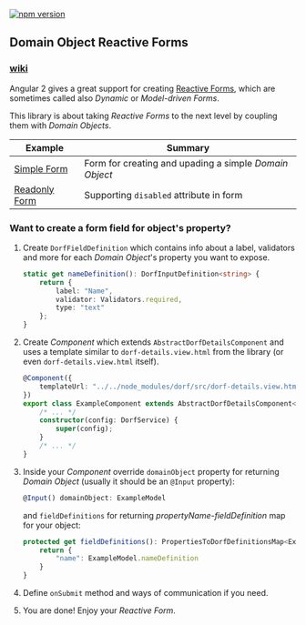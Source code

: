 [![npm version](https://img.shields.io/npm/v/dorf.svg)](https://www.npmjs.com/package/dorf)
## Domain Object Reactive Forms

### [wiki](https://github.com/mat3e/dorf/wiki)

Angular 2 gives a great support for creating [Reactive Forms](https://angular.io/docs/ts/latest/cookbook/dynamic-form.html), which are sometimes called also _Dynamic_ or _Model-driven Forms_.

This library is about taking _Reactive Forms_ to the next level by coupling them with _Domain Objects_.

Example | Summary
--- | ---
[Simple Form](https://plnkr.co/edit/5I5eKSuxcWnWbYjKQeTF?p=preview) | Form for creating and upading a simple _Domain Object_
[Readonly Form](https://plnkr.co/edit/a6Z4pb?p=preview) | Supporting `disabled` attribute in form

### Want to create a form field for object's property?
1. Create  `DorfFieldDefinition` which contains info about a label, validators and more for each _Domain Object_'s property you want to expose.
    ```typescript
    static get nameDefinition(): DorfInputDefinition<string> {
        return {
            label: "Name",
            validator: Validators.required,
            type: "text"
        };
    }
    ```

2. Create _Component_ which extends `AbstractDorfDetailsComponent` and uses a template similar to `dorf-details.view.html` from the library (or even `dorf-details.view.html` itself).
    ```typescript
    @Component({
        templateUrl: "../../node_modules/dorf/src/dorf-details.view.html"
    })
    export class ExampleComponent extends AbstractDorfDetailsComponent<ExampleModel> implements OnInit { 
        /* ... */
        constructor(config: DorfService) {
            super(config);
        }
        /* ... */
	}
    ```

3. Inside your _Component_ override `domainObject` property for returning _Domain Object_ (usually it should be an `@Input` property):
    ```typescript
    @Input() domainObject: ExampleModel
    ```

    and `fieldDefinitions` for returning _propertyName-fieldDefinition_ map for your object:
    
    ```typescript
    protected get fieldDefinitions(): PropertiesToDorfDefinitionsMap<ExampleModel> {
        return {
            "name": ExampleModel.nameDefinition
        }
    }
    ```

4. Define `onSubmit` method and ways of communication if you need.

5. You are done! Enjoy your _Reactive Form_.
